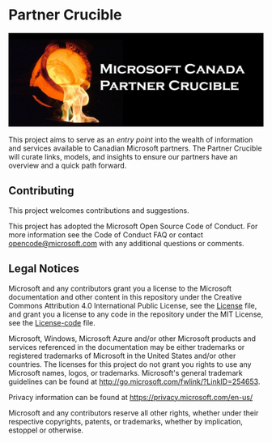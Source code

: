 # Partner Crucible

![OpenHack](./Library/partnercrusible.jpg)

This project aims to serve as an *entry point* into the wealth of information and services available to Canadian Microsoft partners. The Partner Crucible will curate links, models, and insights to ensure our partners have an overview and a quick path forward. 

## Contributing

This project welcomes contributions and suggestions. 

This project has adopted the Microsoft Open Source Code of Conduct. For more information see the Code of Conduct FAQ or contact opencode@microsoft.com with any additional questions or comments.

## Legal Notices
Microsoft and any contributors grant you a license to the Microsoft documentation and other content in this repository under the Creative Commons Attribution 4.0 International Public License, see the [License](./License/License.md) file, and grant you a license to any code in the repository under the MIT License, see the [License-code](./License/License-code.md) file.

Microsoft, Windows, Microsoft Azure and/or other Microsoft products and services referenced in the documentation may be either trademarks or registered trademarks of Microsoft in the United States and/or other countries. The licenses for this project do not grant you rights to use any Microsoft names, logos, or trademarks. Microsoft's general trademark guidelines can be found at http://go.microsoft.com/fwlink/?LinkID=254653.

Privacy information can be found at https://privacy.microsoft.com/en-us/

Microsoft and any contributors reserve all other rights, whether under their respective copyrights, patents, or trademarks, whether by implication, estoppel or otherwise.